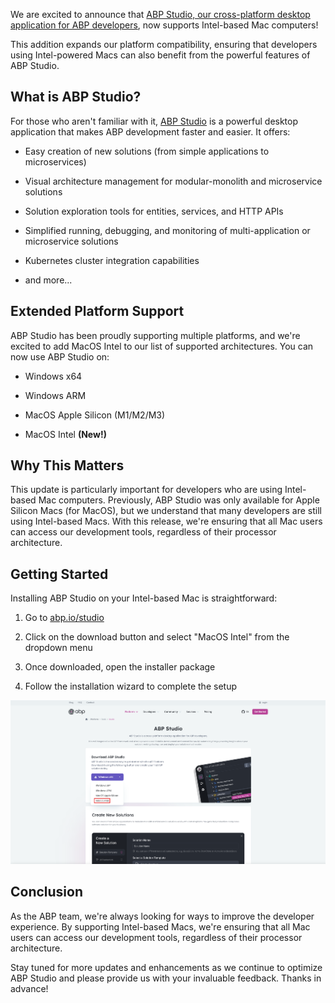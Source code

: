 We are excited to announce that [ABP Studio, our cross-platform desktop application for ABP developers](https://abp.io/studio), now supports Intel-based Mac computers! 



This addition expands our platform compatibility, ensuring that developers using Intel-powered Macs can also benefit from the powerful features of ABP Studio.



## What is ABP Studio?



For those who aren't familiar with it, [ABP Studio](https://abp.io/studio) is a powerful desktop application that makes ABP development faster and easier. It offers:



* Easy creation of new solutions (from simple applications to microservices)

* Visual architecture management for modular-monolith and microservice solutions

* Solution exploration tools for entities, services, and HTTP APIs

* Simplified running, debugging, and monitoring of multi-application or microservice solutions

* Kubernetes cluster integration capabilities

* and more...



## Extended Platform Support



ABP Studio has been proudly supporting multiple platforms, and we're excited to add MacOS Intel to our list of supported architectures. You can now use ABP Studio on:



* Windows x64

* Windows ARM

* MacOS Apple Silicon (M1/M2/M3)

* MacOS Intel **(New!)**



## Why This Matters



This update is particularly important for developers who are using Intel-based Mac computers. Previously, ABP Studio was only available for Apple Silicon Macs (for MacOS), but we understand that many developers are still using Intel-based Macs. With this release, we're ensuring that all Mac users can access our development tools, regardless of their processor architecture.



## Getting Started



Installing ABP Studio on your Intel-based Mac is straightforward:



1. Go to [abp.io/studio](https://abp.io/studio)

2. Click on the download button and select "MacOS Intel" from the dropdown menu

3. Once downloaded, open the installer package

4. Follow the installation wizard to complete the setup



![abp-studio-macos-intel.png](3a17a07b91b89169ba833586d80024db.png)



## Conclusion



As the ABP team, we're always looking for ways to improve the developer experience. By supporting Intel-based Macs, we're ensuring that all Mac users can access our development tools, regardless of their processor architecture.



Stay tuned for more updates and enhancements as we continue to optimize ABP Studio and please provide us with your invaluable feedback. Thanks in advance!

